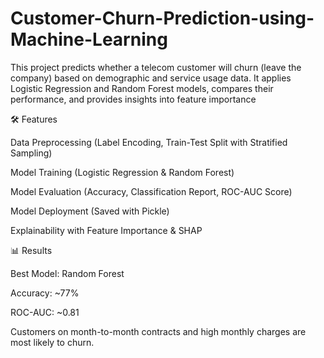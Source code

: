 # Customer-Churn-Prediction-using-Machine-Learning
This project predicts whether a telecom customer will churn (leave the company) based on demographic and service usage data. It applies Logistic Regression and Random Forest models, compares their performance, and provides insights into feature importance

🛠 Features

Data Preprocessing (Label Encoding, Train-Test Split with Stratified Sampling)

Model Training (Logistic Regression & Random Forest)

Model Evaluation (Accuracy, Classification Report, ROC-AUC Score)

Model Deployment (Saved with Pickle)

Explainability with Feature Importance & SHAP

📊 Results

Best Model: Random Forest

Accuracy: ~77%

ROC-AUC: ~0.81

Customers on month-to-month contracts and high monthly charges are most likely to churn.
